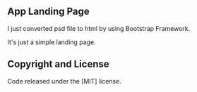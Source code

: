 ## App Landing Page
I just converted psd file to html by using Bootstrap Framework.

It's just a simple landing page. 

## Copyright and License

Code released under the [MIT] license.
